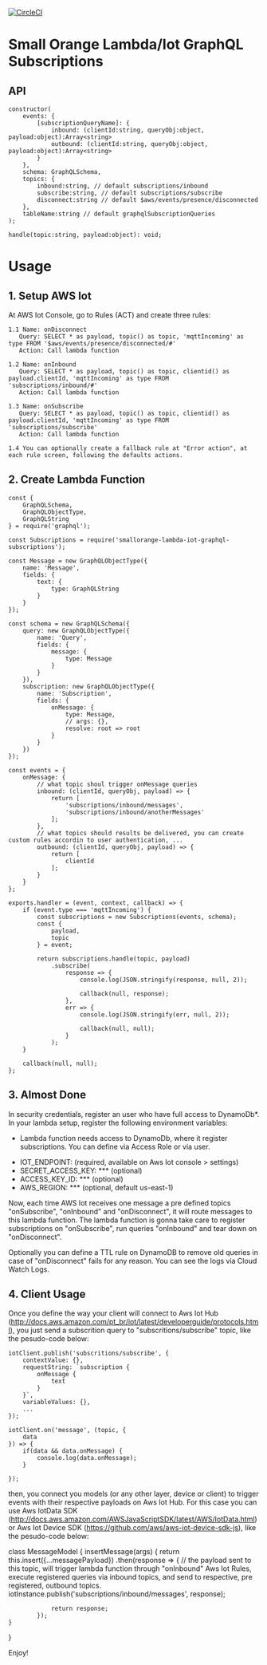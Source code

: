 [![CircleCI](https://circleci.com/gh/feliperohdee/smallorange-lambda-iot-graphql-subscriptions.svg?style=svg)](https://circleci.com/gh/feliperohdee/smallorange-lambda-iot-graphql-subscriptions)

# Small Orange Lambda/Iot GraphQL Subscriptions 

## API
	constructor(
		events: {
			[subscriptionQueryName]: {
				inbound: (clientId:string, queryObj:object, payload:object):Array<string>
				outbound: (clientId:string, queryObj:object, payload:object):Array<string>
			}
		},
		schema: GraphQLSchema,
		topics: {
			inbound:string, // default subscriptions/inbound
			subscribe:string, // default subscriptions/subscribe
			disconnect:string // default $aws/events/presence/disconnected
		},
		tableName:string // default graphqlSubscriptionQueries
	);

	handle(topic:string, payload:object): void;

# Usage

## 1. Setup AWS Iot

At AWS Iot Console, go to Rules (ACT) and create three rules:

	1.1 Name: onDisconnect
	   Query: SELECT * as payload, topic() as topic, 'mqttIncoming' as type FROM '$aws/events/presence/disconnected/#'
	   Action: Call lambda function

	1.2 Name: onInbound
	   Query: SELECT * as payload, topic() as topic, clientid() as payload.clientId, 'mqttIncoming' as type FROM 'subscriptions/inbound/#'
	   Action: Call lambda function

	1.3 Name: onSubscribe
	   Query: SELECT * as payload, topic() as topic, clientid() as payload.clientId, 'mqttIncoming' as type FROM 'subscriptions/subscribe'
	   Action: Call lambda function

	1.4 You can optionally create a fallback rule at "Error action", at each rule screen, following the defaults actions.

## 2. Create Lambda Function

	const {
		GraphQLSchema,
		GraphQLObjectType,
		GraphQLString
	} = require('graphql');

	const Subscriptions = require('smallorange-lambda-iot-graphql-subscriptions');

	const Message = new GraphQLObjectType({
		name: 'Message',
		fields: {
			text: {
				type: GraphQLString
			}
		}
	});

	const schema = new GraphQLSchema({
		query: new GraphQLObjectType({
			name: 'Query',
			fields: {
				message: {
					type: Message
				}
			}
		}),
		subscription: new GraphQLObjectType({
			name: 'Subscription',
			fields: {
				onMessage: {
					type: Message,
					// args: {},
					resolve: root => root
				}
			}
		})
	});

	const events = {
		onMessage: {
			// what topic shoul trigger onMessage queries
			inbound: (clientId, queryObj, payload) => {
				return [
					'subscriptions/inbound/messages',
					'subscriptions/inbound/anotherMessages'
				];
			},
			// what topics should results be delivered, you can create custom rules accordin to user authentication, ...
			outbound: (clientId, queryObj, payload) => {
				return [
					clientId
				];
			}
		}
	};

	exports.handler = (event, context, callback) => {
		if (event.type === 'mqttIncoming') {
			const subscriptions = new Subscriptions(events, schema);
			const {
				payload,
				topic
			} = event;

			return subscriptions.handle(topic, payload)
				.subscribe(
					response => {
						console.log(JSON.stringify(response, null, 2));

						callback(null, response);
					},
					err => {
						console.log(JSON.stringify(err, null, 2));

						callback(null, null);
					}
				);
		}

		callback(null, null);
	};

## 3. Almost Done

In security credentials, register an user who have full access to DynamoDb*.
In your lambda setup, register the following environment variables:

* Lambda function needs access to DynamoDb, where it register subscriptions. You can define via Access Role or via user.

- IOT_ENDPOINT: (required, available on Aws Iot console > settings)
- SECRET_ACCESS_KEY: *** (optional)
- ACCESS_KEY_ID: *** (optional)
- AWS_REGION: *** (optional, default us-east-1)

Now, each time AWS Iot receives one message a pre defined topics "onSubscribe", "onInbound" and "onDisconnect", it will route messages to this lambda function. The lambda function is gonna take care to register subscriptions on "onSubscribe", run queries "onInbound" and tear down on "onDisconnect".

Optionally you can define a TTL rule on DynamoDB to remove old queries in case of "onDisconnect" fails for any reason.
You can see the logs via Cloud Watch Logs.

## 4. Client Usage

Once you define the way your client will connect to Aws Iot Hub (http://docs.aws.amazon.com/pt_br/iot/latest/developerguide/protocols.html), you just send a subscrition query to "subscritions/subscribe" topic, like the pesudo-code below:
	
	iotClient.publish('subscritions/subscribe', {
		contextValue: {},
		requestString: `subscription {
			onMessage {
				text
			}
		}`,
		variableValues: {},
		...
	});

	iotClient.on('message', (topic, {
		data
	}) => {
		if(data && data.onMessage) {
			console.log(data.onMessage);
		}

	});

then, you connect you models (or any other layer, device or client) to trigger events with their respective payloads on Aws Iot Hub. For this case you can use Aws IotData SDK (http://docs.aws.amazon.com/AWSJavaScriptSDK/latest/AWS/IotData.html) or Aws Iot Device SDK (https://github.com/aws/aws-iot-device-sdk-js), like the pesudo-code below:

class MessageModel {
	insertMessage(args) {
		return this.insert({...messagePayload})
			.then(response => {
				// the payload sent to this topic, will trigger lambda function through "onInbound" Aws Iot Rules, execute registered queries via inbound topics, and send to respective, pre registered, outbound topics.
				iotInstance.publish('subscriptions/inbound/messages', response);

				return response;
			});
	}
}

Enjoy!

		
